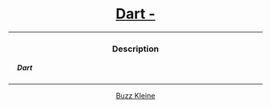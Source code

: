 # [<center>Dart - </center>]()
 ---
 ### <center>Description</center> 
 ##### &emsp; Dart
 ---
 [<center>Buzz Kleine</center>](https://conkobar.github.io)
